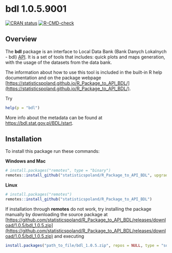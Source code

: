 # bdl 1.0.5.9001

<!-- badges: start -->
[![CRAN status](https://www.r-pkg.org/badges/version/bdl)](https://CRAN.R-project.org/package=bdl)
[![R-CMD-check](https://github.com/statisticspoland/R_Package_to_API_BDL/workflows/R-CMD-check/badge.svg)](https://github.com/statisticspoland/R_Package_to_API_BDL/actions)
<!-- badges: end -->

## Overview

The **bdl** package is an interface to Local Data Bank (Bank Danych Lokalnych - bdl) 
[API](https://api.stat.gov.pl/Home/BdlApi).
It is a set of tools that includes: quick plots and maps generation, with the usage of the datasets from the data bank. 

The information about how to use this tool is included in the built-in R help documentation and on the package webpage [https://statisticspoland.github.io/R_Package_to_API_BDL/](https://statisticspoland.github.io/R_Package_to_API_BDL/). 

Try

```r
help(p = "bdl")
```

More info about the metadata can be found at https://bdl.stat.gov.pl/BDL/start.

## Installation

To install this package run these commands:

**Windows and Mac**

```r
# install.packages("remotes", type = "binary")
remotes::install_github("statisticspoland/R_Package_to_API_BDL", upgrade = "always", type = "binary")
```

**Linux**

```r
# install.packages("remotes")
remotes::install_github("statisticspoland/R_Package_to_API_BDL")
```

If installation through **remotes** do not work, try installing the package manually by 
downloading the source package at [https://github.com/statisticspoland/R_Package_to_API_BDL/releases/download/1.0.5/bdl_1.0.5.zip](https://github.com/statisticspoland/R_Package_to_API_BDL/releases/download/1.0.5/bdl_1.0.5.zip) and executing

```r
install.packages("path_to_file/bdl_1.0.5.zip", repos = NULL, type = "source")
```
